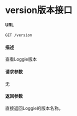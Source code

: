 # version版本接口

#### **URL**

```bash
GET /version
```

#### 描述

查看Loggie版本

#### 请求参数
无

#### 返回参数
直接返回Loggie的版本名称。
